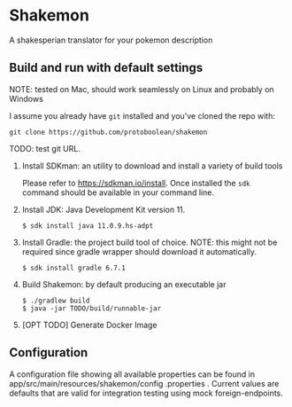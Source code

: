 # Shakemon

A shakesperian translator for your pokemon description

## Build and run with default settings

NOTE: tested on Mac, should work seamlessly on Linux and probably on Windows

I assume you already have `git` installed and you've cloned the repo with:

    git clone https://github.com/protoboolean/shakemon

TODO: test git URL.

1. Install SDKman: an utility to download and install a variety of build tools

   Please refer to https://sdkman.io/install. Once installed the `sdk` command should be available in your command line.

2. Install JDK: Java Development Kit version 11.

       $ sdk install java 11.0.9.hs-adpt

3. Install Gradle: the project build tool of choice. NOTE: this might not be required since gradle wrapper should download it automatically.

       $ sdk install gradle 6.7.1

4. Build Shakemon: by default producing an executable jar

       $ ./gradlew build
       $ java -jar TODO/build/runnable-jar

5. [OPT TODO] Generate Docker Image

## Configuration

A configuration file showing all available properties can be found in app/src/main/resources/shakemon/config
.properties .
Current values are defaults that are valid for integration testing using mock foreign-endpoints.
